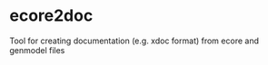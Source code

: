 ecore2doc
=========

Tool for creating documentation (e.g. xdoc format) from ecore and genmodel files